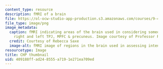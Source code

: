 ```yaml
---
content_type: resource
description: fMRI of a brain
file: https://ol-ocw-studio-app-production.s3.amazonaws.com/courses/9-46-neuroscience-of-morality-fall-2017/409188ffad248555a7191e271ea709ed_MIT9_46F17_chp_th.png
file_type: image/png
image_metadata:
  caption: fMRI indicating areas of the brain used in considering someone's intentions;
    right and left TPJ, MPFC & precuneus. Image courtesy of Professor Rebecca Saxe.
  credit: Courtesy of Rebecca Saxe
  image-alt: fMRI image of regions in the brain used in assessing intent.
resourcetype: Image
title: CHP thumbnail
uid: 409188ff-ad24-8555-a719-1e271ea709ed
---
```

